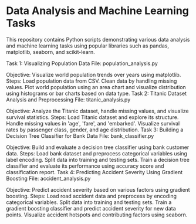 # Data Analysis and Machine Learning Tasks
This repository contains Python scripts demonstrating various data analysis and machine learning tasks using popular libraries such as pandas, matplotlib, seaborn, and scikit-learn.

Task 1: Visualizing Population Data
File: population_analysis.py

Objective: Visualize world population trends over years using matplotlib.
Steps:
Load population data from CSV.
Clean data by handling missing values.
Plot world population using an area chart and visualize distribution using histograms or bar charts based on data type.
Task 2: Titanic Dataset Analysis and Preprocessing
File: titanic_analysis.py

Objective: Analyze the Titanic dataset, handle missing values, and visualize survival statistics.
Steps:
Load Titanic dataset and explore its structure.
Handle missing values in 'age', 'fare', and 'embarked'.
Visualize survival rates by passenger class, gender, and age distribution.
Task 3: Building a Decision Tree Classifier for Bank Data
File: bank_classifier.py

Objective: Build and evaluate a decision tree classifier using bank customer data.
Steps:
Load bank dataset and preprocess categorical variables using label encoding.
Split data into training and testing sets.
Train a decision tree classifier and evaluate its performance using accuracy score and classification report.
Task 4: Predicting Accident Severity Using Gradient Boosting
File: accident_analysis.py

Objective: Predict accident severity based on various factors using gradient boosting.
Steps:
Load road accident data and preprocess by encoding categorical variables.
Split data into training and testing sets.
Train a gradient boosting classifier and predict accident severity for new data points.
Visualize accident hotspots and contributing factors using seaborn.
